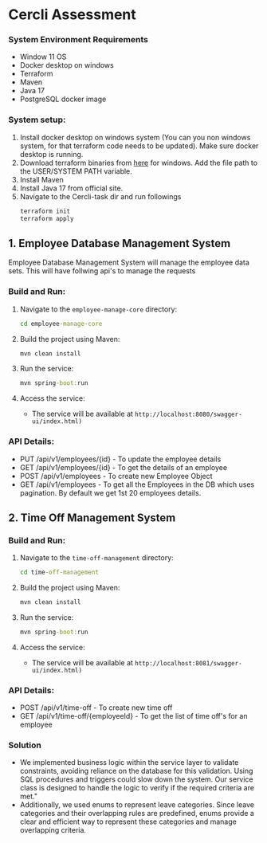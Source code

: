 # Cercli Assessment

### System Environment Requirements
- Window 11 OS
- Docker desktop on windows
- Terraform 
- Maven
- Java 17
- PostgreSQL docker image

### System setup:
1. Install docker desktop on windows system (You can you non windows system, for that terraform code needs to be updated). Make sure docker desktop is running.
2. Download terraform binaries from [here](https://developer.hashicorp.com/terraform/install) for windows. Add the file path to the USER/SYSTEM PATH variable.
3. Install Maven
4. Install Java 17 from official site.
5. Navigate to the Cercli-task dir and run followings
   ```cmd
   terraform init
   terraform apply
   ``` 

## 1. Employee Database Management System

Employee Database Management System will manage the employee data sets. This will have follwing api's to manage the requests

### Build and Run: 
1. Navigate to the `employee-manage-core` directory:
    ```cmd
    cd employee-manage-core
    ```

2. Build the project using Maven:
    ```cmd
    mvn clean install
    ```

3. Run the service:
    ```cmd
    mvn spring-boot:run
    ```

4. Access the service:
    - The service will be available at `http://localhost:8080/swagger-ui/index.html)`
      
### API Details:
- PUT /api/v1/employees/{id} - To update the employee details
- GET /api/v1/employees/{id} - To get the details of an employee
- POST /api/v1/employees - To create new Employee Object
- GET /api/v1/employees - To get all the Employees in the DB which uses pagination. By default we get 1st 20 employees details.


## 2. Time Off Management System

### Build and Run: 
1. Navigate to the `time-off-management` directory:
    ```cmd
    cd time-off-management
    ```

2. Build the project using Maven:
    ```cmd
    mvn clean install
    ```

3. Run the service:
    ```cmd
    mvn spring-boot:run
    ```

4. Access the service:
    - The service will be available at `http://localhost:8081/swagger-ui/index.html)`
  
### API Details:
- POST /api/v1/time-off - To create new time off
- GET /api/v1/time-off/{employeeId} - To get the list of time off's for an employee

### Solution
- We implemented business logic within the service layer to validate constraints, avoiding reliance on the database for this validation. Using SQL procedures and triggers could slow down the system. Our service class is designed to handle the logic to verify if the required criteria are met."
- Additionally, we used enums to represent leave categories. Since leave categories and their overlapping rules are predefined, enums provide a clear and efficient way to represent these categories and manage overlapping criteria.
